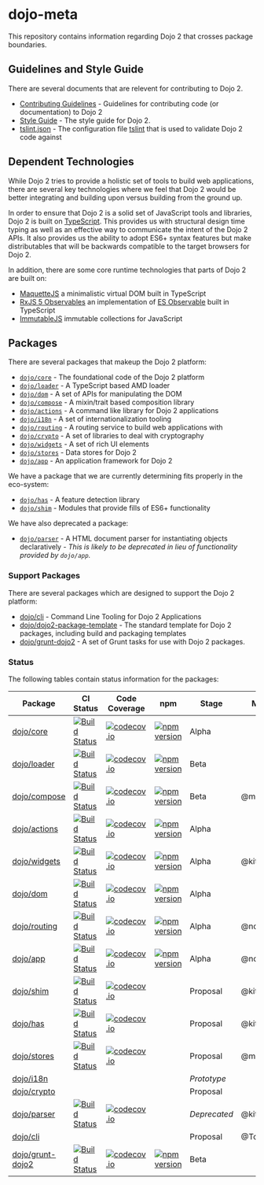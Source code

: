 # dojo-meta

This repository contains information regarding Dojo 2 that crosses package boundaries.

## Guidelines and Style Guide

There are several documents that are relevent for contributing to Dojo 2.

* [Contributing Guidelines](CONTRIBUTING.md) - Guidelines for contributing code (or documentation) to Dojo 2
* [Style Guide](STYLE.md) - The style guide for Dojo 2.
* [tslint.json](tslint.json) - The configuration file [tslint](https://palantir.github.io/tslint/) that is used to validate Dojo 2 code against

## Dependent Technologies

While Dojo 2 tries to provide a holistic set of tools to build web applications, there are several key technologies where we feel that Dojo 2 would be better integrating and building upon versus building from the ground up.

In order to ensure that Dojo 2 is a solid set of JavaScript tools and libraries, Dojo 2 is built on [TypeScript](https://www.typescriptlang.org/).  This provides us with structural design time typing as well as an effective way to communicate the intent of the Dojo 2 APIs.  It also provides us the ability to adopt ES6+ syntax features but make distributables that will be backwards compatible to the target browsers for Dojo 2.

In addition, there are some core runtime technologies that parts of Dojo 2 are built on:

* [MaquetteJS](http://maquettejs.org/) a minimalistic virtual DOM built in TypeScript
* [RxJS 5 Observables](https://github.com/ReactiveX/RxJS) an implementation of [ES Observable](https://zenparsing.github.io/es-observable/) built in TypeScript
* [ImmutableJS](https://facebook.github.io/immutable-js/) immutable collections for JavaScript

## Packages

There are several packages that makeup the Dojo 2 platform:

* [`dojo/core`](https://github.com/dojo/core) - The foundational code of the Dojo 2 platform
* [`dojo/loader`](https://github.com/dojo/loader) - A TypeScript based AMD loader
* [`dojo/dom`](https://github.com/dojo/dom) - A set of APIs for manipulating the DOM
* [`dojo/compose`](https://github.com/dojo/compose) - A mixin/trait based composition library
* [`dojo/actions`](https://github.com/dojo/actions) - A command like library for Dojo 2 applications
* [`dojo/i18n`](https://github.com/dojo/i18n) - A set of internationalization tooling
* [`dojo/routing`](https://github.com/dojo/routing) - A routing service to build web applications with
* [`dojo/crypto`](https://github.com/dojo/crypto) - A set of libraries to deal with cryptography
* [`dojo/widgets`](https://github.com/dojo/widgets) - A set of rich UI elements
* [`dojo/stores`](https://github.com/dojo/stores) - Data stores for Dojo 2
* [`dojo/app`](https://github.com/dojo/app) - An application framework for Dojo 2

We have a package that we are currently determining fits properly in the eco-system:

* [`dojo/has`](https://github.com/dojo/has) - A feature detection library
* [`dojo/shim`](https://github.com/dojo/shim) - Modules that provide fills of ES6+ functionality

We have also deprecated a package:

* [`dojo/parser`](https://github.com/dojo/parser) - A HTML document parser for instantiating objects declaratively - *This is likely to be deprecated in lieu of functionality provided by `dojo/app`.*

### Support Packages

There are several packages which are designed to support the Dojo 2 platform:

* [dojo/cli](https://github.com/dojo/cli) - Command Line Tooling for Dojo 2 Applications
* [dojo/dojo2-package-template](https://github.com/dojo/dojo2-package-template) - The standard template for Dojo 2 packages, including build and packaging templates
* [dojo/grunt-dojo2](https://github.com/dojo/grunt-dojo2) - A set of Grunt tasks for use with Dojo 2 packages.

### Status

The following tables contain status information for the packages:

|Package|CI Status|Code Coverage|npm       |Stage|Maintainer|
|-------|---------|-------------|----------|-----|----------|
|[dojo/core](https://github.com/dojo/core)|[![Build Status](https://travis-ci.org/dojo/core.svg?branch=master)](https://travis-ci.org/dojo/core)|[![codecov.io](https://codecov.io/gh/dojo/core/branch/master/graph/badge.svg)](https://codecov.io/gh/dojo/core/branch/master)|[![npm version](https://badge.fury.io/js/dojo-core.svg)](https://badge.fury.io/js/dojo-core)|Alpha| |
|[dojo/loader](https://github.com/dojo/loader)|[![Build Status](https://travis-ci.org/dojo/loader.svg?branch=master)](https://travis-ci.org/dojo/loader)|[![codecov.io](https://codecov.io/gh/dojo/loader/branch/master/graph/badge.svg)](https://codecov.io/gh/dojo/loader/branch/master)|[![npm version](https://badge.fury.io/js/dojo-loader.svg)](https://badge.fury.io/js/dojo-loader)|Beta| |
|[dojo/compose](https://github.com/dojo/compose)|[![Build Status](https://travis-ci.org/dojo/compose.svg?branch=master)](https://travis-ci.org/dojo/compose)|[![codecov.io](https://codecov.io/gh/dojo/compose/branch/master/graph/badge.svg)](https://codecov.io/gh/dojo/compose/branch/master)|[![npm version](https://badge.fury.io/js/dojo-compose.svg)](https://badge.fury.io/js/dojo-compose)|Beta|@maier49|
|[dojo/actions](https://github.com/dojo/actions)|[![Build Status](https://travis-ci.org/dojo/actions.svg?branch=master)](https://travis-ci.org/dojo/actions)|[![codecov.io](https://codecov.io/gh/dojo/actions/branch/master/graph/badge.svg)](https://codecov.io/gh/dojo/actions/branch/master)|[![npm version](https://badge.fury.io/js/dojo-actions.svg)](https://badge.fury.io/js/dojo-actions)|Alpha| |
|[dojo/widgets](https://github.com/dojo/widgets)|[![Build Status](https://travis-ci.org/dojo/widgets.svg?branch=master)](https://travis-ci.org/dojo/widgets)|[![codecov.io](https://codecov.io/gh/dojo/widgets/branch/master/graph/badge.svg)](https://codecov.io/gh/dojo/widgets/branch/master)|[![npm version](https://badge.fury.io/js/dojo-widgets.svg)](https://badge.fury.io/js/dojo-widgets)|Alpha|@kitsonk|
|[dojo/dom](https://github.com/dojo/dom)|[![Build Status](https://travis-ci.org/dojo/dom.svg?branch=master)](https://travis-ci.org/dojo/dom)|[![codecov.io](https://codecov.io/gh/dojo/dom/branch/master/graph/badge.svg)](https://codecov.io/gh/dojo/dom/branch/master)|[![npm version](https://badge.fury.io/js/dojo-dom.svg)](https://badge.fury.io/js/dojo-dom)|Alpha| |
|[dojo/routing](https://github.com/dojo/routing)|[![Build Status](https://travis-ci.org/dojo/routing.svg?branch=master)](https://travis-ci.org/dojo/routing)|[![codecov.io](https://codecov.io/gh/dojo/routing/branch/master/graph/badge.svg)](https://codecov.io/gh/dojo/routing/branch/master)|[![npm version](https://badge.fury.io/js/dojo-routing.svg)](https://badge.fury.io/js/dojo-routing)|Alpha|@novemberborn|
|[dojo/app](https://github.com/dojo/app)|[![Build Status](https://travis-ci.org/dojo/app.svg?branch=master)](https://travis-ci.org/dojo/app)|[![codecov.io](https://codecov.io/gh/dojo/app/branch/master/graph/badge.svg)](https://codecov.io/gh/dojo/app/branch/master)|[![npm version](https://badge.fury.io/js/dojo-app.svg)](https://badge.fury.io/js/dojo-app)|Alpha|@novemberborn|
|[dojo/shim](https://github.com/dojo/shim)|[![Build Status](https://travis-ci.org/dojo/shim.svg?branch=master)](https://travis-ci.org/dojo/shim)|[![codecov.io](https://codecov.io/gh/dojo/shim/branch/master/graph/badge.svg)](https://codecov.io/gh/dojo/shim/branch/master)| |Proposal|@kitsonk|
|[dojo/has](https://github.com/dojo/has)|[![Build Status](https://travis-ci.org/dojo/has.svg?branch=master)](https://travis-ci.org/dojo/has)|[![codecov.io](https://codecov.io/gh/dojo/has/branch/master/graph/badge.svg)](https://codecov.io/gh/dojo/has/branch/master)| |Proposal|@kitsonk|
|[dojo/stores](https://github.com/dojo/stores)|[![Build Status](https://travis-ci.org/dojo/stores.svg?branch=master)](https://travis-ci.org/dojo/stores)|[![codecov.io](https://codecov.io/gh/dojo/stores/branch/master/graph/badge.svg)](https://codecov.io/gh/dojo/stores/branch/master)| |Proposal|@maier49|
|[dojo/i18n](https://github.com/dojo/i18n)| | | |*Prototype*| |
|[dojo/crypto](https://github.com/dojo/crypto)| | | |Proposal| |
|[dojo/parser](https://github.com/dojo/parser)|[![Build Status](https://travis-ci.org/dojo/parser.svg?branch=master)](https://travis-ci.org/dojo/parser)|[![codecov.io](https://codecov.io/gh/dojo/parser/branch/master/graph/badge.svg)](https://codecov.io/gh/dojo/parser/branch/master)| |*Deprecated*|@kitsonk|
|[dojo/cli](https://github.com/dojo/cli/)| | | |Proposal|@Tomdye|
|[dojo/grunt-dojo2](https://github.com/dojo/grunt-dojo2/)|[![Build Status](https://travis-ci.org/dojo/grunt-dojo2.svg?branch=master)](https://travis-ci.org/dojo/grunt-dojo2)|[![codecov.io](https://codecov.io/gh/dojo/grunt-dojo2/branch/master/graph/badge.svg)](https://codecov.io/gh/dojo/grunt-dojo2/branch/master)|[![npm version](https://badge.fury.io/js/grunt-dojo2.svg)](https://badge.fury.io/js/grunt-dojo2)|Beta| |
